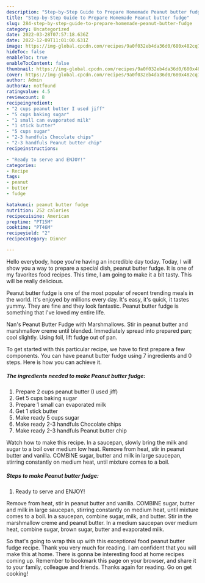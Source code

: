 ```yaml
---
description: "Step-by-Step Guide to Prepare Homemade Peanut butter fudge"
title: "Step-by-Step Guide to Prepare Homemade Peanut butter fudge"
slug: 284-step-by-step-guide-to-prepare-homemade-peanut-butter-fudge
category: Uncategorized
date: 2022-03-28T07:57:18.636Z
date: 2022-12-09T11:01:00.631Z
image: https://img-global.cpcdn.com/recipes/9a0f032eb4da36d0/680x482cq70/peanut-butter-fudge-recipe-main-photo.jpg
hideToc: false
enableToc: true
enableTocContent: false
thumbnail: https://img-global.cpcdn.com/recipes/9a0f032eb4da36d0/680x482cq70/peanut-butter-fudge-recipe-main-photo.jpg
cover: https://img-global.cpcdn.com/recipes/9a0f032eb4da36d0/680x482cq70/peanut-butter-fudge-recipe-main-photo.jpg
author: Admin
authorAv: notfound
ratingvalue: 4.5
reviewcount: 8
recipeingredient:
- "2 cups peanut butter I used jiff"
- "5 cups baking sugar"
- "1 small can evaporated milk"
- "1 stick butter"
- "5 cups sugar"
- "2-3 handfuls Chocolate chips"
- "2-3 handfuls Peanut butter chip"
recipeinstructions:

- "Ready to serve and ENJOY!"
categories:
- Recipe
tags:
- peanut
- butter
- fudge

katakunci: peanut butter fudge 
nutrition: 252 calories
recipecuisine: American
preptime: "PT15M"
cooktime: "PT46M"
recipeyield: "2"
recipecategory: Dinner

---
```



Hello everybody, hope you're having an incredible day today. Today, I will show you a way to prepare a special dish, peanut butter fudge. It is one of my favorites food recipes. This time, I am going to make it a bit tasty. This will be really delicious.

Peanut butter fudge is one of the most popular of recent trending meals in the world. It's enjoyed by millions every day. It's easy, it's quick, it tastes yummy. They are fine and they look fantastic. Peanut butter fudge is something that I've loved my entire life.

Nan&#39;s Peanut Butter Fudge with Marshmallows. Stir in peanut butter and marshmallow creme until blended. Immediately spread into prepared pan; cool slightly. Using foil, lift fudge out of pan.


To get started with this particular recipe, we have to first prepare a few components. You can have peanut butter fudge using 7 ingredients and 0 steps. Here is how you can achieve it.

<!--inarticleads1-->

##### The ingredients needed to make Peanut butter fudge:

1. Prepare 2 cups peanut butter (I used jiff)
1. Get 5 cups baking sugar
1. Prepare 1 small can evaporated milk
1. Get 1 stick butter
1. Make ready 5 cups sugar
1. Make ready 2-3 handfuls Chocolate chips
1. Make ready 2-3 handfuls Peanut butter chip


Watch how to make this recipe. In a saucepan, slowly bring the milk and sugar to a boil over medium low heat. Remove from heat, stir in peanut butter and vanilla. COMBINE sugar, butter and milk in large saucepan, stirring constantly on medium heat, until mixture comes to a boil. 

<!--inarticleads2-->

##### Steps to make Peanut butter fudge:


1. Ready to serve and ENJOY!

Remove from heat, stir in peanut butter and vanilla. COMBINE sugar, butter and milk in large saucepan, stirring constantly on medium heat, until mixture comes to a boil. In a saucepan, combine sugar, milk, and butter. Stir in the marshmallow creme and peanut butter. In a medium saucepan over medium heat, combine sugar, brown sugar, butter and evaporated milk. 

So that's going to wrap this up with this exceptional food peanut butter fudge recipe. Thank you very much for reading. I am confident that you will make this at home. There is gonna be interesting food at home recipes coming up. Remember to bookmark this page on your browser, and share it to your family, colleague and friends. Thanks again for reading. Go on get cooking!
